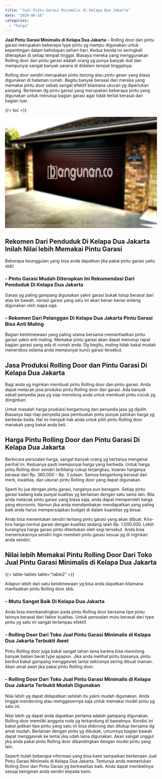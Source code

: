 ```yaml
---
title: "Jual Pintu Garasi Minimalis di Kelapa Dua Jakarta"
date: "2024-06-18"
categories: 
  - "harga"
---
```


**Jual Pintu Garasi Minimalis di Kelapa Dua Jakarta** – Rolling door dan pintu garasi merupakan beberapa type pintu yg mampu digunakan untuk kepentingan dalam kehidupan sehari-hari. Kedua benda ini seringkali diterapkan di setiap tempat tinggal. Biasaya mereka yang menggunakan Rolling door dan pintu garasi adalah orang yg punya banyak duit dan mempunyai sangat banyak sarana di didalam tempat tinggalnya.

Rolling door sendiri merupakan pintu dorong atau pintu geser yang biasa digunakan di halaman rumah. Begitu banyak berasal dari mereka yang memakai pintu door sebab sangat efektif bilamana ukuran yg diperlukan panjang. Berlainan dg pintu garasi yang merupakan beberapa pintu yang digunakan untuk menutup bagian garasi agar tidak terliat berasal dari bagian luar.

{{< toc >}}

![Jual Pintu Garasi Minimalis di Kelapa Dua Jakarta](/images/pintu-garasi-53.png)

## Rekomen Dari Penduduk Di Kelapa Dua Jakarta Inilah Nilai lebih Memakai Pintu Garasi

Beberapa keunggulan yang bisa anda dapatkan jika pakai pintu garasi yaitu sbb!

### \- Pintu Garasi Mudah Diterapkan Ini Rekomendasi Dari Penduduk Di Kelapa Dua Jakarta

Garasi yg paling gampang digunakan yakni garasi bukak tutup berasal dari atas ke bawah. variasi garasi yang satu ini akan benar-benar enteng digunakan oleh siapa saja.

### \- Rekomen Dari Pelanggan Di Kelapa Dua Jakarta Pintu Garasi Bisa Anti Maling

Bagian keistimewaan yang paling utama bersama memanfaatkan pintu garasi yakni anti maling. Memakai pintu garasi akan dapat menutup rapat bagian garasi yang ada di rumah anda. Dg begitu, maling tidak bakal mudah menerobos selama anda mempunyai kunci garasi tersebut.

## Jasa Produksi Rolling Door dan Pintu Garasi Di Kelapa Dua Jakarta

Bagi anda yg inginkan membuat pintu Rolling door dan pintu garasi. Anda dapat melacak jasa produksi pintu Rolling door dan garasi. Ada banyak sekali penyedia jasa yg siap menolong anda untuk membuat pintu cocok yg diinginkan.

Untuk masalah harga produksi bergantung dari penyedia jasa yg dipilih. Biasanya tiap-tiap penyedia jasa pembuatan pintu punyai patokan harga yg berbeda-beda. Hal ini menjadi hak anda untuk pilih pintu Rolling door manakah yang bakal anda beli.

## Harga Pintu Rolling Door dan Pintu Garasi Di Kelapa Dua Jakarta

Berbicara persoalan harga, sangat banyak orang yg bertanya mengenai perihal ini. Keduanya pasti mempunyai harga yang berbeda. Untuk harga pintu Rolling door sendiri terbilang cukup terjangkau, kisaran harganya berasal dari Rp. 360.000 – Rp. 3 jutaan. Semua bergantung berasal dari merk, kwalitas, dan ukuran pintu Rolling door yang dapat digunakan.

Sperti itu jua dengan pintu garasi, harganya pun beragam. Setiap pintu garasi kadang kala punyai kualitas yg berlainan dengan satu sama lain. Bila anda melacak pintu garasi yang biasa saja, anda dapat memperoleh harga yang ekonomis. Namun jika anda mendambakan mendapatkan yang paling baik anda harus mempersiapkan budget di dalam kuantitas yg besar.

Anda bisa menentukan sendiri tentang pintu garasi yang akan dibuat. Kira-kira harga normal garasi dengan kualitas sedang ialah Rp. 1.000.000. Lebih kurangnya harga garasi pintu ditentukan oleh segi tersebut. Anda bisa menentukannya sendiri ingin membeli pintu garasi sesuai yg di inginkan anda sendiri.

## Nilai lebih Memakai Pintu Rolling Door Dari Toko Jual Pintu Garasi Minimalis di Kelapa Dua Jakarta

{{< table-tables table="table2" >}}

Adapun lebih dari satu keistimewaan yg bisa anda dapatkan bilamana manfaatkan pintu Rolling door sbb.

### \- Mutu Sangat Baik Di Kelapa Dua Jakarta

Anda bisa membandingkan pada pintu Rolling door bersama tipe pintu lainnya berasal dari faktor kualitas. Untuk persoalan mutu berasal dari type pintu yg satu ini sangat terlampau efektif.

### \- Rolling Door Dari Toko Jual Pintu Garasi Minimalis di Kelapa Dua Jakarta Terbukti Awet

Pintu Rolling door juga bakal sangat tahan lama karena bisa menolong banyak beban berat type apapun. Jika anda melihat pintu biasanya, pintu berikut bakal gampang menggesrek lantai sekiranya sering dibuat mainan. Akan amat awet jika pakai pintu Rolling door.

### \- Rolling Door Dari Toko Jual Pintu Garasi Minimalis di Kelapa Dua Jakarta Terbukti Mudah Digunakan

Nilai lebih yg dapat didapatkan setelah itu yakni mudah digunakan. Anda tinggal mendorong atau menggesernya saja untuk memakai model pintu yg satu ini.

Nilai lebih yg dapat anda dapatkan pertama adalah gampang digunakan. Rolling door memiliki anggota roda yg terkandung di bawahnya. Kondisi ini bakal jadikan tipe pintu yang satu ini bisa didorong dan ditutup bersama dg amat mudah. Berlainan dengan pintu yg dibukak, umumnya bagian bawah dapat menggesrek ke lantai jika udah lama digunakan. Akan sangat unggul jika anda pakai pintu Rolling door dibandingkan dengan model pintu yang lain.

Seperti itulah beberapa informasi yang bisa kami sampaikan berkenaan Jual Pintu Garasi Minimalis di Kelapa Dua Jakarta. Tentunya anda memerlukan Rolling Door dan Pintu Garasi yg berkwalitas baik. Anda dapat membelinya sesuai keinginan anda sendiri kepada kami.
